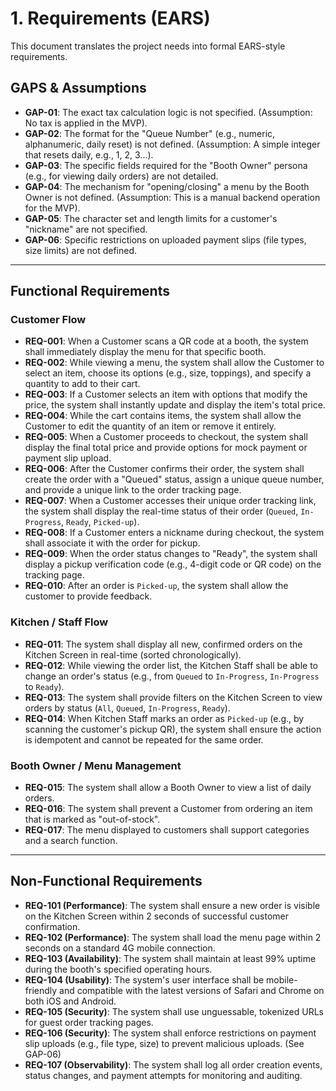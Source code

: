 # 1. Requirements (EARS)

This document translates the project needs into formal EARS-style requirements.

## GAPS & Assumptions
- **GAP-01**: The exact tax calculation logic is not specified. (Assumption: No tax is applied in the MVP).
- **GAP-02**: The format for the "Queue Number" (e.g., numeric, alphanumeric, daily reset) is not defined. (Assumption: A simple integer that resets daily, e.g., 1, 2, 3...).
- **GAP-03**: The specific fields required for the "Booth Owner" persona (e.g., for viewing daily orders) are not detailed.
- **GAP-04**: The mechanism for "opening/closing" a menu by the Booth Owner is not defined. (Assumption: This is a manual backend operation for the MVP).
- **GAP-05**: The character set and length limits for a customer's "nickname" are not specified.
- **GAP-06**: Specific restrictions on uploaded payment slips (file types, size limits) are not defined.

---

## Functional Requirements

### Customer Flow
- **REQ-001**: When a Customer scans a QR code at a booth, the system shall immediately display the menu for that specific booth.
- **REQ-002**: While viewing a menu, the system shall allow the Customer to select an item, choose its options (e.g., size, toppings), and specify a quantity to add to their cart.
- **REQ-003**: If a Customer selects an item with options that modify the price, the system shall instantly update and display the item's total price.
- **REQ-004**: While the cart contains items, the system shall allow the Customer to edit the quantity of an item or remove it entirely.
- **REQ-005**: When a Customer proceeds to checkout, the system shall display the final total price and provide options for mock payment or payment slip upload.
- **REQ-006**: After the Customer confirms their order, the system shall create the order with a "Queued" status, assign a unique queue number, and provide a unique link to the order tracking page.
- **REQ-007**: When a Customer accesses their unique order tracking link, the system shall display the real-time status of their order (`Queued`, `In-Progress`, `Ready`, `Picked-up`).
- **REQ-008**: If a Customer enters a nickname during checkout, the system shall associate it with the order for pickup.
- **REQ-009**: When the order status changes to "Ready", the system shall display a pickup verification code (e.g., 4-digit code or QR code) on the tracking page.
- **REQ-010**: After an order is `Picked-up`, the system shall allow the customer to provide feedback.

### Kitchen / Staff Flow
- **REQ-011**: The system shall display all new, confirmed orders on the Kitchen Screen in real-time (sorted chronologically).
- **REQ-012**: While viewing the order list, the Kitchen Staff shall be able to change an order's status (e.g., from `Queued` to `In-Progress`, `In-Progress` to `Ready`).
- **REQ-013**: The system shall provide filters on the Kitchen Screen to view orders by status (`All`, `Queued`, `In-Progress`, `Ready`).
- **REQ-014**: When Kitchen Staff marks an order as `Picked-up` (e.g., by scanning the customer's pickup QR), the system shall ensure the action is idempotent and cannot be repeated for the same order.

### Booth Owner / Menu Management
- **REQ-015**: The system shall allow a Booth Owner to view a list of daily orders.
- **REQ-016**: The system shall prevent a Customer from ordering an item that is marked as "out-of-stock".
- **REQ-017**: The menu displayed to customers shall support categories and a search function.

---

## Non-Functional Requirements

- **REQ-101 (Performance)**: The system shall ensure a new order is visible on the Kitchen Screen within 2 seconds of successful customer confirmation.
- **REQ-102 (Performance)**: The system shall load the menu page within 2 seconds on a standard 4G mobile connection.
- **REQ-103 (Availability)**: The system shall maintain at least 99% uptime during the booth's specified operating hours.
- **REQ-104 (Usability)**: The system's user interface shall be mobile-friendly and compatible with the latest versions of Safari and Chrome on both iOS and Android.
- **REQ-105 (Security)**: The system shall use unguessable, tokenized URLs for guest order tracking pages.
- **REQ-106 (Security)**: The system shall enforce restrictions on payment slip uploads (e.g., file type, size) to prevent malicious uploads. (See GAP-06)
- **REQ-107 (Observability)**: The system shall log all order creation events, status changes, and payment attempts for monitoring and auditing.
